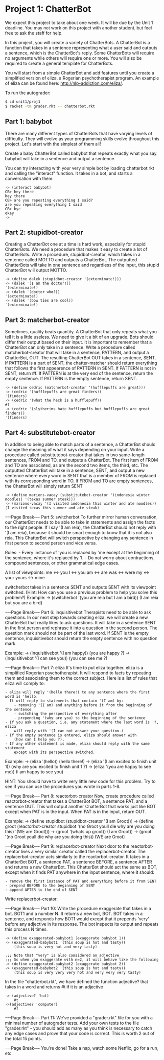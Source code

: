 # Project 1: ChatterBot

We expect this project to take about one week. It will be due by the Unit 1
deadline. You may not work on this project with another student, but feel free
to ask the staff for help.

In this project, you will create a variety of ChatterBots. A ChatterBot is a
function that takes in a sentence representing what a user said and outputs a
sentence, which is the ChatterBot's reply. Some ChatterBots will require no
arguments while others will require one or more. You will also be required to
create a general template for ChatterBots.

You will start from a simple ChatterBot and add features until you create a
simplified version of eliza, a Rogerian psychotherapist program. An example
of eliza can be found here: http://nlp-addiction.com/eliza/.

To run the autograder:
```bash
$ cd unit1/proj1
$ racket -tm grader.rkt -- chatterbot.rkt
```

## Part 1: babybot
There are many different types of ChatterBots that have varying levels of
difficulty. They will evolve as your programming skills evolve throughout
this project. Let's start with the simplest of them all!

Create a baby ChatterBot called babybot that repeats exactly what you say.
babybot will take in a sentence and output a sentence.

You can try interacting with your very simple bot by loading chatterbot.rkt
and calling the "interact" function. It takes in a bot, and starts a
conversation with them

```racket
-> (interact babybot)
CB> hey there
hey there
CB> are you repeating everything I said?
are you repeating everything I said
CB> bye
okay
->
```

## Part 2: stupidbot-creator
Creating a ChatterBot one at a time is hard work, especially for stupid
ChatterBots. We need a procedure that makes it easy to create a lot of
ChatterBots. Write a procedure, stupidbot-creator, which takes in a sentence
called MOTTO and outputs a ChatterBot. The outputted ChatterBots will take in
one sentence and regardless of the input, this stupid ChatterBot will output
MOTTO.

```racket
-> (define dalek (stupidbot-creator '(exterminate!)))
-> (dalek '(I am the doctor!))
'(exterminate!)
-> (dalek '(doctor who?))
'(exterminate!)
-> (dalek '(bow ties are cool))
'(exterminate!)
```

## Part 3: matcherbot-creator
Sometimes, quality beats quantity. A ChatterBot that only repeats what you tell
it is a little useless. We need to give it a bit of an upgrade. Bots should
differ their output based on their input. It is important to remember that a
ChatterBot can only take in a sentence.
Write a procedure called matcherbot-creator that will take in a sentence,
PATTERN, and output a ChatterBot, OUT. The resulting ChatterBot OUT takes in a
sentence, SENT. If PATTERN is a part of SENT, the chatter-matcher should return
everything that follows the first appearence of PATTERN in SENT. If PATTERN is
not in SENT, return #f. If PATTERN is at the very end of the sentence, return
the empty sentence. If PATTERN is the empty sentence, return SENT.

```racket
-> (define cedric (matcherbot-creator '(hufflepuffs are great)))
-> (cedric '(hufflepuffs are great finders))
'(finders)
-> (cedric '(what the heck is a hufflepuff))
#f
-> (cedric '(slytherins hate hufflepuffs but hufflepuffs are great finders))
'(finders)
```

## Part 4: substitutebot-creator
In addition to being able to match parts of a sentence, a ChatterBot should
change the meaning of what it says depending on your input. Write a procedure
called substitutebot-creator that takes in two same-length sentences, FROM and
TO, and outputs a ChatterBot. The first item of FROM and TO are associated, as
are the second two items, the third, etc. The outputted ChatterBot will take in
a sentence, SENT, and output a new sentence where every word in SENT that is a
member of FROM is replaced with its corresponding word in TO. If FROM and TO
are empty sentences, the ChatterBot will simply return SENT

```racket
-> (define marions-vacay (substitutebot-creator '(indonesia winter noodles) '(texas summer steak)))
-> (marions-vacay '(I visited indonesia this winter and ate noodles))
(I visited texas this summer and ate steak)
```

---Page Break---
Part 5: switcherbot
To further mirror human conversation, our ChatterBot needs to be able to take
in statements and assign the facts to the right people. If I say '(I am reia),
the ChatterBot should not reply with '(I am reia), because it should be smart
enough to know that it is not also reia. This ChatterBot will switch perspective
by changing any sentence in first person to second person and vice versa.

Rules:
	- Every instance of 'you is replaced by 'me except at the beginning of the sentence, where it's replaced by 'I.
	- Do not worry about contractions, compound sentences, or other grammatical edge cases.

A list of viewpoints:
	me <-> you
	I <-> you
	am <-> are
	was <-> were
	my <-> your
	yours <-> mine

switcherbot takes in a sentence SENT and outputs SENT with its viewpoint switched.
(Hint: How can you use a previous problem to help you solve this problem?)
Example:
	-> (switcherbot '(you are reia but I am a bird))
		(I am reia but you are a bird)


---Page Break---
Part 6: inquisitivebot
Therapists need to be able to ask questions. In our next step towards creating
eliza, we will create a new ChatterBot that really likes to ask questions. It
will take in a sentence SENT in the first person and rephrase it into a question
in the second person. The question mark should not be part of the last word. If
SENT is the empty sentence, inquisitivebot should return the empty sentence with
no question mark.

Example:
	-> (inquisitivebot '(I am happy))
    	(you are happy ?)
	-> (inquisitivebot '(I can see you))
    	(you can see me ?)

---Page Break---
Part 7: eliza
It's time to put eliza together. eliza is a simplified Rogerian psychotherapist.
It will respond to facts by repeating them and associating them to the correct
subject. Here is a list of rules that eliza will comply to:

	- eliza will reply '(hello there!) to any sentence where the first word is 'hello.
	- It will reply to statements that contain '(I am) by:
		- removing '(I am) and anything before it from the beginning of the sentence
		- switching the perspective of everything after
		- prepending '(why are you) to the beginning of the sentence
	- If you ask a question, i.e. any statement where the last word is '?, eliza
        will reply with '(I can not answer your question.)
	- If the empty sentence is entered, eliza should answer with
        (how can I help you ?).
	- If any other statement is made, eliza should reply with the same statement
        except with its perspective switched.

Example:
	-> (eliza '(hello))
    	(hello there!)
	-> (eliza '(I am excited to finish unit 1))
    	(why are you excited to finish unit 1 ?)
    -> (eliza '(you are happy to see me))
    	(I am happy to see you)

HINT: You should have to write very little new code for this problem. Try
to see if you can use the procedures you wrote in parts 1-6.

---Page Break---
Part 8: reactorbot-creator
Now, create procedure called reactorbot-creator that takes a ChatterBot BOT, a
sentence PAT, and a sentence OUT. This will output another ChatterBot that
works just like BOT except when PAT is in the input. When PAT is in the input,
return OUT.

Example:
	-> (define stupidbot (stupidbot-creator '(I am Groot)))
	-> (define groot (reactorbot-creator stupidbot '(no Groot youll die why are you doing this) '(WE are Groot)))
	-> (groot '(whats up groot))
		(I am Groot))
	-> (groot '(no Groot youll die why are you doing this))
		(WE are Groot)


---Page Break---
Part 9: replacerbot-creator
Next door to the reactorbot-creator lives a very similar creator called the
replacerbot-creator. The replacerbot-creator acts similarly to the
reactorbot-creator. It takes in a ChatterBot BOT, a sentence PAT, a sentence
BEFORE, a sentence AFTER and returns a new ChatterBot. This ChatterBot
should act the same as BOT, except when it finds PAT anywhere in the input sentence, where it should:

	- remove the first instance of PAT and everything before it from SENT
	- prepend BEFORE to the beginning of SENT
	- append AFTER to the end of SENT

Write replacerbot-creator.

---Page Break---
Part 10: Write the procedure exaggerate that takes in a bot. BOT1 and a number N. It returns
a new bot, BOT. BOT takes in a sentence, and responds how BOT1 would except that
it prepends 'very' before any adjective in its response.
The bot inspects its output and repeats this process N times.

   	-> (define exaggerated-babybot1 (exaggerate babybot 1))
	-> (exaggerated-babybot1 '(this soup is hot and tasty))
		(this soup is very hot and very tasty)

	;;; Note that "very" is also considered an adjective
	;;; So when you exaggerate with n=2, it will behave like the following
   	-> (define exaggerated-babybot2 (exaggerate babybot 2))
	-> (exaggerated-babybot2 '(this soup is hot and tasty))
		(this soup is very very very hot and very very very tasty)


In the file "chatterbot.rkt", we have defined the function adjective? that takes in a word and returns #t if it is an adjective

    -> (adjective? 'hot)
		#t
	->(adjective? 'computer)
		#f

---Page Break---
Part 11: We've provided a "grader.rkt" file for you with a minimal number of autograder tests. Add your own tests to the file "grader.rkt" - you should add as many as you think is necessary to catch any edge cases and prove that your code is correct. This is worth 2 out of the total 15 points.

---Page Break---
You're done! Take a nap, watch some Netflix, go for a run, etc.